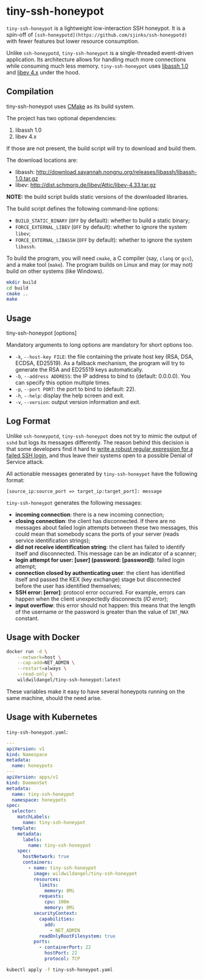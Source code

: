 # tiny-ssh-honeypot

`tiny-ssh-honeypot` is a lightweight low-interaction SSH honeypot. It is a spin-off of `[ssh-honeypotd](https://github.com/sjinks/ssh-honeypotd)` with fewer features but lower resource consumption.

Unlike `ssh-honeypotd`, `tiny-ssh-honeypot` is a single-threaded event-driven application. Its architecture allows for handling much more connections while consuming much less memory. `tiny-ssh-honeypot` uses [libassh 1.0](http://www.nongnu.org/libassh/) and [libev 4.x](http://software.schmorp.de/pkg/libev.html) under the hood.

## Compilation

tiny-ssh-honeypot uses [CMake](https://cmake.org/documentation/) as its build system.

The project has two optional dependencies:

  1. libassh 1.0
  2. libev 4.x

If those are not present, the build script will try to download and build them.

The download locations are:
  * libassh: http://download.savannah.nongnu.org/releases/libassh/libassh-1.0.tar.gz
  * libev: http://dist.schmorp.de/libev/Attic/libev-4.33.tar.gz

**NOTE:** the build script builds static versions of the downloaded libraries.

The build script defines the following command-line options:

  * `BUILD_STATIC_BINARY` (`OFF` by default): whether to build a static binary;
  * `FORCE_EXTERNAL_LIBEV` (`OFF` by default): whether to ignore the system `libev`;
  * `FORCE_EXTERNAL_LIBASSH` (`OFF` by default): whether to ignore the system `libassh`.

To build the program, you will need `cmake`, a C compiler (say, `clang` or `gcc`), and a make tool (`make`). The program builds on Linux and may (or may not) build on other systems (like Windows).

```bash
mkdir build
cd build
cmake ..
make
```

## Usage

tiny-ssh-honeypot [options]

Mandatory arguments to long options are mandatory for short options too.

  * `-k`, `--host-key FILE`: the file containing the private host key (RSA, DSA, ECDSA, ED25519). As a fallback mechanism, the program will try to generate the RSA and ED25519 keys automatically.
  * `-b`, `--address ADDRESS`: the IP address to bind to (default: 0.0.0.0). You can specify this option multiple times.
  * `-p`, `--port PORT`: the port to bind to (default: 22).
  * `-h`, `--help`: display the help screen and exit.
  * `-v`, `--version`: output version information and exit.

## Log Format

Unlike `ssh-honeypotd`, `tiny-ssh-honeypot` does not try to mimic the output of `sshd` but logs its messages differently. The reason behind this decision is that some developers find it hard to [write a robust regular expression for a failed SSH login](https://wildwolf.name/configservers-login-failure-daemon-is-vulnerable-to-denial-of-service-attacks/), and thus leave their systems open to a possible Denial of Service attack.

All actionable messages generated by `tiny-ssh-honeypot` have the following format:

```
[source_ip:source_port => target_ip:target_port]: message
```

`tiny-ssh-honeypot` generates the following messages:

  * **incoming connection**: there is a new incoming connection;
  * **closing connection**: the client has disconnected. If there are no messages about failed login attempts between these two messages, this could mean that somebody scans the ports of your server (reads service identification strings);
  * **did not receive identification string**: the client has failed to identify itself and disconnected. This message can be an indicator of a scanner;
  * **login attempt for user: [user] (password: [password])**: failed login attempt;
  * **connection closed by authenticating user**: the client has identified itself and passed the KEX (key exchange) stage but disconnected before the user has identified themselves;
  * **SSH error: [error]**: protocol error occurred. For example, errors can happen when the client unexpectedly disconnects (*IO error*);
  * **input overflow**: this error should not happen: this means that the length of the username or the password is greater than the value of `INT_MAX` constant.

## Usage with Docker

```bash
docker run -d \
    --network=host \
    --cap-add=NET_ADMIN \
    --restart=always \
    --read-only \
    wildwildangel/tiny-ssh-honeypot:latest
```

These variables make it easy to have several honeypots running on the same machine, should the need arise.

## Usage with Kubernetes

`tiny-ssh-honeypot.yaml`:
```yaml
---
apiVersion: v1
kind: Namespace
metadata:
  name: honeypots
---
apiVersion: apps/v1
kind: DaemonSet
metadata:
  name: tiny-ssh-honeypot
  namespace: honeypots
spec:
  selector:
    matchLabels:
      name: tiny-ssh-honeypot
  template:
    metadata:
      labels:
        name: tiny-ssh-honeypot
    spec:
      hostNetwork: true
      containers:
        - name: tiny-ssh-honeypot
          image: wildwildangel/tiny-ssh-honeypot
          resources:
            limits:
              memory: 8Mi
            requests:
              cpu: 100m
              memory: 8Mi
          securityContext:
            capabilities:
              add:
                - NET_ADMIN
            readOnlyRootFilesystem: true
          ports:
            - containerPort: 22
              hostPort: 22
              protocol: TCP
```

```bash
kubectl apply -f tiny-ssh-honeypot.yaml
```
